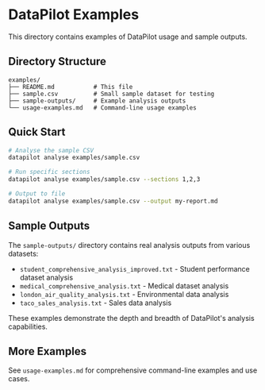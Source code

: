# DataPilot Examples

This directory contains examples of DataPilot usage and sample outputs.

## Directory Structure

```
examples/
├── README.md           # This file
├── sample.csv          # Small sample dataset for testing
├── sample-outputs/     # Example analysis outputs
└── usage-examples.md   # Command-line usage examples
```

## Quick Start

```bash
# Analyse the sample CSV
datapilot analyse examples/sample.csv

# Run specific sections
datapilot analyse examples/sample.csv --sections 1,2,3

# Output to file
datapilot analyse examples/sample.csv --output my-report.md
```

## Sample Outputs

The `sample-outputs/` directory contains real analysis outputs from various datasets:

- `student_comprehensive_analysis_improved.txt` - Student performance dataset analysis
- `medical_comprehensive_analysis.txt` - Medical dataset analysis
- `london_air_quality_analysis.txt` - Environmental data analysis
- `taco_sales_analysis.txt` - Sales data analysis

These examples demonstrate the depth and breadth of DataPilot's analysis capabilities.

## More Examples

See `usage-examples.md` for comprehensive command-line examples and use cases.